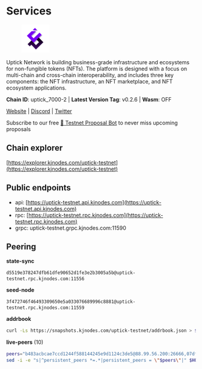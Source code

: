 # Services

<figure><img src="https://raw.githubusercontent.com/kj89/cosmos-images/main/logos/uptick.png" alt=""><figcaption></figcaption></figure>

Uptick Network is building business-grade infrastructure and  ecosystems for non-fungible tokens (NFTs). The platform is  designed with a focus on multi-chain and cross-chain interoperability,  and includes three key components: the NFT infrastructure, an NFT  marketplace, and NFT ecosystem applications.

**Chain ID**: uptick_7000-2 | **Latest Version Tag**: v0.2.6 | **Wasm**: OFF

[Website](https://uptick.network) | [Discord](https://discord.gg/UzeHS7fu5H) | [Twitter](https://twitter.com/uptickproject)



Subscribe to our free [🤖 Testnet Proposal Bot](https://t.me/kjnodes_testnet_proposal_bot) to never miss upcoming proposals


## Chain explorer
[https://explorer.kjnodes.com/uptick-testnet](https://explorer.kjnodes.com/uptick-testnet)

## Public endpoints

* api: [https://uptick-testnet.api.kjnodes.com](https://uptick-testnet.api.kjnodes.com)
* rpc: [https://uptick-testnet.rpc.kjnodes.com](https://uptick-testnet.rpc.kjnodes.com)
* grpc: uptick-testnet.grpc.kjnodes.com:11590

## Peering

**state-sync**

```text
d5519e378247dfb61dfe90652d1fe3e2b3005a5b@uptick-testnet.rpc.kjnodes.com:11556
```

**seed-node**

```text
3f472746f46493309650e5a033076689996c8881@uptick-testnet.rpc.kjnodes.com:11559
```

**addrbook**
```bash
curl -Ls https://snapshots.kjnodes.com/uptick-testnet/addrbook.json > $HOME/.uptickd/config/addrbook.json
```

**live-peers** (10)
```bash
peers="b483acbcae7ccd1244f588144245e9d1124c3de5@88.99.56.200:26666,07df6fd3f41c4bda761931831439ab248eb3dae4@91.223.3.190:55056,6a775f6034f64827a6220de07b1ad344284bbf51@194.163.155.84:46656,d5519e378247dfb61dfe90652d1fe3e2b3005a5b@65.109.68.190:11556,3edfe380f7eff0658582c158f2eecebae2e0fed7@213.239.213.179:26656,878101ab9ad2402bfd700a3da58223778461c753@185.245.182.152:26656,d8777278648d8fc93800692a8b96a7f104df4f9a@194.163.135.127:26656,86f50af23369997882ca3988eabeba998b4f07cc@65.109.92.79:10656,70c19420bb2d40c5a6c3466c69ead6e0877b9cc7@45.85.250.108:26656,7a4f1c0baa2ff31c02163fb658c4eb8d119193c7@95.214.52.173:18656"
sed -i -e "s|^persistent_peers *=.*|persistent_peers = \"$peers\"|" $HOME/.uptickd/config/config.toml
```
